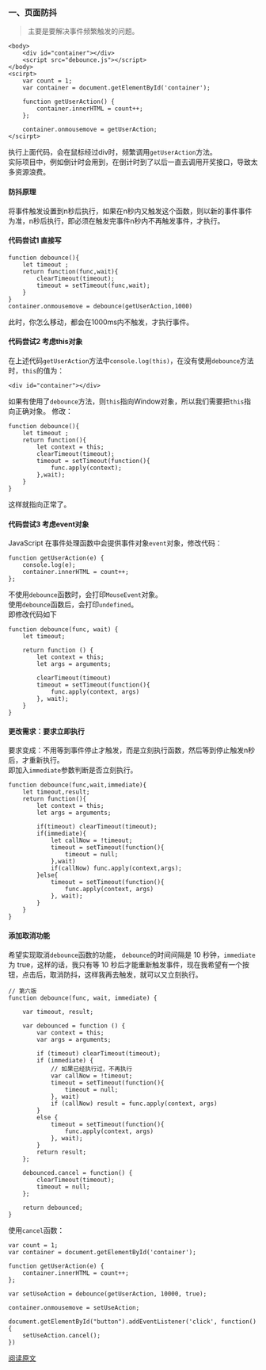 ### 一、页面防抖
> 主要是要解决事件频繁触发的问题。

```
<body>
    <div id="container"></div>
    <script src="debounce.js"></script>
</body>
<scirpt>
    var count = 1;
    var container = document.getElementById('container');
    
    function getUserAction() {
        container.innerHTML = count++;
    };
    
    container.onmousemove = getUserAction;
</scirpt>
```
执行上面代码，会在鼠标经过div时，频繁调用`getUserAction`方法。  
实际项目中，例如倒计时会用到，在倒计时到了以后一直去调用开奖接口，导致太多资源浪费。  
#### 防抖原理
将事件触发设置到n秒后执行，如果在n秒内又触发这个函数，则以新的事件事件为准，n秒后执行，即必须在触发完事件n秒内不再触发事件，才执行。

#### 代码尝试1  直接写

```
function debounce(){
    let timeout ;
    return function(func,wait){
        clearTimeout(timeout);
        timeout = setTimeout(func,wait);
    }
}
container.onmousemove = debounce(getUserAction,1000)
```
此时，你怎么移动，都会在1000ms内不触发，才执行事件。

#### 代码尝试2  考虑this对象
在上述代码`getUserAction`方法中`console.log(this)`，在没有使用`debounce`方法时，`this`的值为：

```
<div id="container"></div>
```
如果有使用了`debounce`方法，则`this`指向Window对象，所以我们需要把`this`指向正确对象。
修改：
```
function debounce(){
    let timeout ;
    return function(){
        let context = this;
        clearTimeout(timeout);
        timeout = setTimeout(function(){
            func.apply(context);
        },wait);
    }
}

```
这样就指向正常了。


#### 代码尝试3  考虑event对象
JavaScript 在事件处理函数中会提供事件对象`event`对象，修改代码：
```
function getUserAction(e) {
    console.log(e);
    container.innerHTML = count++;
};
```
不使用`debounce`函数时，会打印`MouseEvent`对象。  
使用`debounce`函数后，会打印`undefined`。  
即修改代码如下

```
function debounce(func, wait) {
    let timeout;

    return function () {
        let context = this;
        let args = arguments;

        clearTimeout(timeout)
        timeout = setTimeout(function(){
            func.apply(context, args)
        }, wait);
    }
}
```

#### 更改需求：要求立即执行
要求变成：不用等到事件停止才触发，而是立刻执行函数，然后等到停止触发n秒后，才重新执行。  
即加入`immediate`参数判断是否立刻执行。  
```
function debounce(func,wait,immediate){
    let timeout,result;
    return function(){
        let context = this;
        let args = arguments;
        
        if(timeout) clearTimeout(timeout);
        if(immediate){
            let callNow = !timeout;
            timeout = setTimeout(function(){
                timeout = null;
            },wait)
            if(callNow) func.apply(context,args);
        }else{
            timeout = setTimeout(function(){
                func.apply(context, args)
            }, wait);
        }
    }
}
```
####  添加取消功能
希望实现取消`debounce`函数的功能， `debounce`的时间间隔是 10 秒钟，`immediate`为 true，这样的话，我只有等 10 秒后才能重新触发事件，现在我希望有一个按钮，点击后，取消防抖，这样我再去触发，就可以又立刻执行。
```
// 第六版
function debounce(func, wait, immediate) {

    var timeout, result;

    var debounced = function () {
        var context = this;
        var args = arguments;

        if (timeout) clearTimeout(timeout);
        if (immediate) {
            // 如果已经执行过，不再执行
            var callNow = !timeout;
            timeout = setTimeout(function(){
                timeout = null;
            }, wait)
            if (callNow) result = func.apply(context, args)
        }
        else {
            timeout = setTimeout(function(){
                func.apply(context, args)
            }, wait);
        }
        return result;
    };

    debounced.cancel = function() {
        clearTimeout(timeout);
        timeout = null;
    };

    return debounced;
}
```
使用`cancel`函数：
```
var count = 1;
var container = document.getElementById('container');

function getUserAction(e) {
    container.innerHTML = count++;
};

var setUseAction = debounce(getUserAction, 10000, true);

container.onmousemove = setUseAction;

document.getElementById("button").addEventListener('click', function(){
    setUseAction.cancel();
})
```

[阅读原文](https://github.com/mqyqingfeng/Blog/issues/22)
